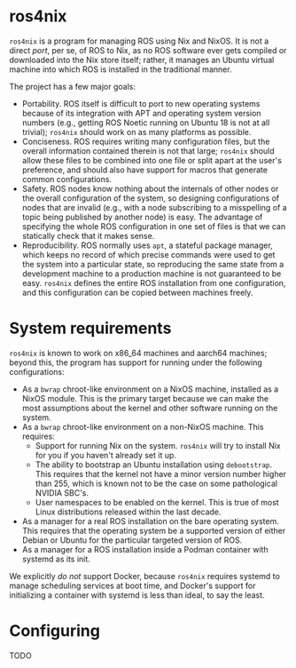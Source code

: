 # ros4nix

`ros4nix` is a program for managing ROS using Nix and NixOS. It is not
a direct *port*, per se, of ROS to Nix, as no ROS software ever gets
compiled or downloaded into the Nix store itself; rather, it manages
an Ubuntu virtual machine into which ROS is installed in the
traditional manner.

The project has a few major goals:
- Portability. ROS itself is difficult to port to new operating
  systems because of its integration with APT and operating system
  version numbers (e.g., getting ROS Noetic running on Ubuntu 18 is
  not at all trivial); `ros4nix` should work on as many platforms as
  possible.
- Conciseness. ROS requires writing many configuration files, but the
  overall information contained therein is not that large; `ros4nix`
  should allow these files to be combined into one file or split apart
  at the user's preference, and should also have support for macros
  that generate common configurations.
- Safety. ROS nodes know nothing about the internals of other nodes or
  the overall configuration of the system, so designing configurations
  of nodes that are invalid (e.g., with a node subscribing to a
  misspelling of a topic being published by another node) is easy. The
  advantage of specifying the whole ROS configuration in one set of
  files is that we can statically check that it makes sense.
- Reproducibility. ROS normally uses `apt`, a stateful package
  manager, which keeps no record of which precise commands were used
  to get the system into a particular state, so reproducing the same
  state from a development machine to a production machine is not
  guaranteed to be easy. `ros4nix` defines the entire ROS installation
  from one configuration, and this configuration can be copied between
  machines freely.

# System requirements

`ros4nix` is known to work on x86_64 machines and aarch64 machines;
beyond this, the program has support for running under the following
configurations:
* As a `bwrap` chroot-like environment on a NixOS machine, installed
  as a NixOS module. This is the primary target because we can make
  the most assumptions about the kernel and other software running on
  the system.
* As a `bwrap` chroot-like environment on a non-NixOS machine. This
  requires:
  - Support for running Nix on the system. `ros4nix` will try to
    install Nix for you if you haven't already set it up.
  - The ability to bootstrap an Ubuntu installation using
    `debootstrap`. This requires that the kernel not have a minor
    version number higher than 255, which is known not to be the case
    on some pathological NVIDIA SBC's.
  - User namespaces to be enabled on the kernel. This is true of most
    Linux distributions released within the last decade.
* As a manager for a real ROS installation on the bare operating
  system. This requires that the operating system be a supported
  version of either Debian or Ubuntu for the particular targeted
  version of ROS.
* As a manager for a ROS installation inside a Podman container with
  systemd as its init.

We explicitly *do not* support Docker, because `ros4nix` requires
systemd to manage scheduling services at boot time, and Docker's
support for initializing a container with systemd is less than ideal,
to say the least.

# Configuring

TODO
